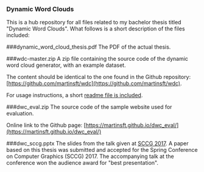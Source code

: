 ### Dynamic Word Clouds
This is a hub repository for all files related to my bachelor thesis titled "Dynamic Word Clouds". What follows is a short description of the files included:

###dynamic_word_cloud_thesis.pdf
The PDF of the actual thesis.

###wdc-master.zip
A zip file containing the source code of the dynamic word cloud generator, with an example dataset. 

The content should be identical to the one found in the Github repository: [https://github.com/martinsft/wdc](https://github.com/martinsft/wdc). 

For usage instructions, a short [readme file is included](https://github.com/martinsft/wdc/blob/master/README.md).

###dwc_eval.zip
The source code of the sample website used for evaluation. 

Online link to the Github page: [https://martinsft.github.io/dwc_eval/](https://martinsft.github.io/dwc_eval/)

###dwc_sccg.pptx
The slides from the talk given at [SCCG 2017](http://sccg.sk/). A paper based on this thesis was submitted and accepted for the Spring Conference on Computer Graphics (SCCG) 2017. The accompanying talk at the conference won the audience award for "best presentation".